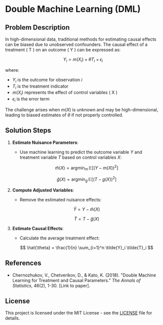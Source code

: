 # Double Machine Learning (DML)

## Problem Description

In high-dimensional data, traditional methods for estimating causal effects can be biased due to unobserved confounders. The causal effect of a treatment \( T \) on an outcome \( Y \) can be expressed as:

$$
Y_i = m(X_i) + \theta T_i + \epsilon_i
$$

where:
- $Y_i$ is the outcome for observation $i$
- $T_i$ is the treatment indicator
- $m(X_i)$ represents the effect of control variables \( X \)
- $\epsilon_i$ is the error term

The challenge arises when $m(X)$ is unknown and may be high-dimensional, leading to biased estimates of $\theta$ if not properly controlled.

## Solution Steps

1. **Estimate Nuisance Parameters**:
   - Use machine learning to predict the outcome variable $Y$ and treatment variable $T$ based on control variables $X$:
   
   $$
   \hat{m}(X) = \text{argmin}_m \, \mathbb{E}[(Y - m(X))^2]
   $$
   
   $$
   \hat{g}(X) = \text{argmin}_g \, \mathbb{E}[(T - g(X))^2]
   $$

2. **Compute Adjusted Variables**:
   - Remove the estimated nuisance effects:
   
   $$
   \tilde{Y} = Y - \hat{m}(X)
   $$
   
   $$
   \tilde{T} = T - \hat{g}(X)
   $$

3. **Estimate Causal Effects**:
   - Calculate the average treatment effect:
   
   $$
   \hat{\theta} = \frac{1}{n} \sum_{i=1}^n \tilde{Y}_i \tilde{T}_i
   $$

## References

- Chernozhukov, V., Chetverikov, D., & Kato, K. (2018). "Double Machine Learning for Treatment and Causal Parameters." *The Annals of Statistics*, 46(2), 1-30. [Link to paper].

## License

This project is licensed under the MIT License - see the [LICENSE](LICENSE) file for details.
